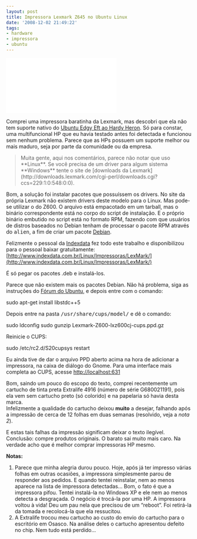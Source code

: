 ```yaml
---
layout: post
title: Impressora Lexmark Z645 no Ubuntu Linux
date: '2008-12-02 21:49:22'
tags:
- hardware
- impressora
- ubuntu
---
```



![LexmarkZ645](../../gallery2/main.php?g2_view=core.DownloadItem&g2_itemId=3085&g2_serialNumber=3)

Comprei uma impressora baratinha da Lexmark, mas descobri que ela não tem suporte nativo do [Ubuntu Edgy Eft ao Hardy Heron](../../wiki/UbuntuLaptop). Só para constar, uma multifuncional HP que eu havia testado antes foi detectada e funcionou sem nenhum problema. Parece que as HPs possuem um suporte melhor ou mais maduro, seja por parte da comunidade ou da empresa.

> <div class="floatl">Muita gente, aqui nos comentários, parece não notar que uso **Linux**. Se você precisa de um driver para algum sistema **Windows** tente o site de [downloads da Lexmark](http://downloads.lexmark.com/cgi-perl/downloads.cgi?ccs=229:1:0:548:0:0).</div>

Bom, a solução foi instalar pacotes que possuíssem os drivers. No site da própria Lexmark não existem drivers deste modelo para o Linux. Mas pode-se utilizar o do Z600. O arquivo está empacotado em um tarball, mas o binário correspondente está no corpo do script de instalação. E o próprio binário embutido no script está no formato RPM, fazendo com que usuários de distros baseados no Debian tenham de processar o pacote RPM através do <tt>alien</tt>, a fim de criar um pacote [Debian](../../wiki/DebianLaptop).

<span class="strikethrough">Felizmente o pessoal da [Indexdata](http://www.indexdata.com.br/) fez todo este trabalho e disponibilizou para o pessoal baixar gratuitamente: [http://www.indexdata.com.br/Linux/Impressoras/LexMark/](http://www.indexdata.com.br/Linux/Impressoras/LexMark/)</span>

É só pegar os pacotes .deb e instalá-los.

Parece que não existem mais os pacotes Debian. Não há problema, siga as instruções do [Fórum do Ubuntu](http://ubuntuforums.org/showthread.php?t=49714), e depois entre com o comando:

 sudo apt-get install libstdc++5

Depois entre na pasta <tt>/usr/share/cups/model/</tt> e dê o comando:

 sudo ldconfig sudo gunzip Lexmark-Z600-lxz600cj-cups.ppd.gz

Reinicie o CUPS:

sudo /etc/rc2.d/S20cupsys restart

<span class="strikethrough">Eu ainda tive de dar o arquivo PPD aberto acima na hora de adicionar a impressora, na caixa de diálogo do Gnome. Para uma interface mais completa ao CUPS, acesse [http://localhost:631](http://localhost:631/)</span>

Bom, saindo um pouco do escopo do texto, comprei recentemente um cartucho de tinta preta Extralife 4916 (número de série G680021191), pois ela vem sem cartucho preto (só colorido) e na papelaria só havia desta marca.  
 Infelizmente a qualidade do cartucho deixou **muito** a desejar, falhando após a impressão de cerca de 12 folhas em duas semanas (resolvido, veja a *nota 2*).

E estas tais falhas da impressão significam deixar o texto ilegível. Conclusão: compre produtos originais. O barato sai muito mais caro. Na verdade acho que é melhor comprar impressoras HP mesmo.

**Notas:**

1. Parece que minha alegria durou pouco. Hoje, após já ter impresso várias folhas em outras ocasiões, a impressora simplesmente parou de responder aos pedidos. E quando tentei reinstalar, nem ao menos aparece na lista de impressora detectadas… <span class="strikethrough">Bom, o fato é que a impressora pifou. Tentei instalá-la no Windows XP e ele nem ao menos detecta a desgraçada. O negócio é trocá-la por uma HP.</span> A impressora voltou à vida! Deu um pau nela que precisou de um “reboot”. Foi retirá-la da tomada e recolocá-la que ela ressucitou.
2. A Extralife trocou meu cartucho ao custo do envio do cartucho para o escritório em Osasco. Na análise deles o cartucho apresentou defeito no chip. Nem tudo está perdido…


